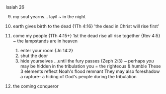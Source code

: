 Isaiah 26


9) my soul yearns...
		layil ~ in the night

19) earth gives birth to the dead
	{1Th 4:16} 'the dead in Christ will rise first'

20) come my people
	{1Th 4:15+}
		1st the dead rise
		all rise together
	{Rev 4:5} ~ the lampstands are in heaven
	1. enter your room {Jn 14:2}
	2. shut the door
	3. hide yourselves 
	...until the fury passes
	{Zeph 2:3} ~ perhaps _you_ may be hidden in the tribulation
		you = the righteous & humble
	These 3 elements reflect Noah's flood remnant
     They may also foreshadow a rapture- a hiding of God's people during the tribulation

21) the coming conqueror
